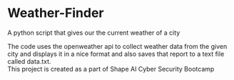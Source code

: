 # Weather-Finder
A python script that gives our the current weather of a city

The code uses the openweather api to collect weather data from the given city and displays it in a nice format and also saves that report to a text file called data.txt.<br>
This project is created as a part of Shape AI Cyber Security Bootcamp
